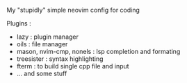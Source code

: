 My "stupidly" simple neovim config for coding

Plugins :
- lazy : plugin manager
- oils : file manager
- mason, nvim-cmp, nonels : lsp completion and formating
- treesister : syntax highlighting
- fterm : to build single cpp file and input
- ... and some stuff
